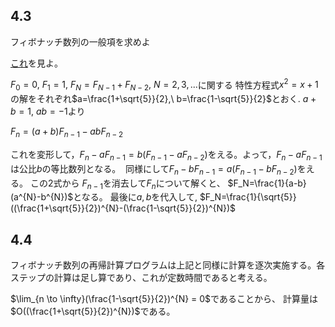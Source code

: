 
## 4.3

フィボナッチ数列の一般項を求めよ

[これ](https://manabitimes.jp/math/643)を見よ。


$F_0=0,\ F_1=1,\ F_N=F_{N-1}+F_{N-2}, \ N=2, 3, ...$に関する
特性方程式$x^2=x +1$の解をそれぞれ$a=\frac{1+\sqrt{5}}{2},\ b=\frac{1-\sqrt{5}}{2}$とおく.
$a + b =1$, $ab=-1$より

$F_n=(a + b)F_{n-1}- ab F_{n-2}$

​これを変形して，$F_n-a F_{n-1}=b(F_{n-1}-a F_{n-2})$をえる。よって，$F_n- a F_{n-1}$は公比$b$の等比数列となる。
​
同様にして$F_n- b F_{n-1}=a(F_{n-1}-b F_{n-2})$をえる。
この2式から $F_{n-1}$を消去して$F_n$について解くと、
$F_N=\frac{1}{a-b}(a^{N}-b^{N})$となる。
最後に$a,b$を代入して, $F_N=\frac{1}{\sqrt{5}}((\frac{1+\sqrt{5}}{2})^{N}-(\frac{1-\sqrt{5}}{2})^{N})$


## 4.4

フィボナッチ数列の再帰計算プログラムは上記と同様に計算を逐次実施する。各ステップの計算は足し算であり、これが定数時間であると考える。

$\lim_{n \to \infty}(\frac{1-\sqrt{5}}{2})^{N} = 0$であることから、
計算量は$O((\frac{1+\sqrt{5}}{2})^{N})$である。
